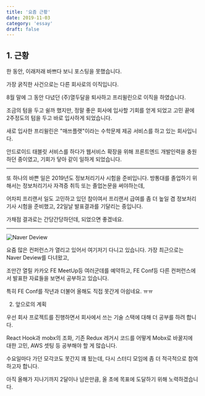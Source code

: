 ```yaml
---
title: '요즘 근황'
date: 2019-11-03
category: 'essay'
draft: false
---
```


## 1. 근황

한 동안, 이래저래 바쁘다 보니 포스팅을 못했습니다.

가장 굵직한 사건으로는 다른 회사로의 이직입니다.

8월 말에 그 동안 다녔던 (주)열두달을 퇴사하고 프리윌린으로 이직을 하였습니다.

조금의 텀을 두고 쉴까 했지만, 정말 좋은 회사에 입사할 기회를 얻게 되었고 고민 끝에 2주정도의 텀을 두고 바로 입사하게 되었습니다.

새로 입사한 프리윌린은 "매쓰플랫"이라는 수학문제 제공 서비스를 하고 있는 회사입니다.

안드로이드 태블릿 서비스를 하다가 웹서비스 확장을 위해 프론트엔드 개발인력을 충원하던 중이였고, 기회가 닿아 같이 일하게 되었습니다.

---

또 하나의 바쁜 일은 2019년도 정보처리기사 시험을 준비입니다. 방통대를 졸업하기 위해서는 정보처리기사 자격증 취득 또는 졸업논문을 써야하는데,

어차피 프리랜서 일도 고민하고 있던 참이여서 프리랜서 급여를 좀 더 높일 겸 정보처리기사 시험을 준비했고, 22일날 발표결과를 기달리는 중입니다.

가채점 결과로는 간당간당하던데, 되었으면 좋겠네요.

---

![Naver Deview](<(https://user-images.githubusercontent.com/34129711/68080998-fea7fa80-fe49-11e9-9f62-231accbc53f5.png)>)

요즘 많은 컨퍼런스가 열리고 있어서 여기저기 다니고 있습니다. 가장 최근으로는 Naver Deview를 다녀왔고,

조만간 열릴 카카오 FE MeetUp등 여러군데를 예약하고, FE Conf등 다른 컨퍼런스에서 발표한 자료들을 보면서 공부하고 있습니다.

특히 FE Conf를 작년과 더불어 올해도 직접 못간게 아쉽네요. ㅠㅠ

2. 앞으로의 계획

우선 회사 프로젝트를 진행하면서 회사에서 쓰는 기술 스택에 대해 더 공부를 하려 합니다.

React Hook과 mobx의 조화, 기존 Redux 레거시 코드를 어떻게 Mobx로 바꿀지에 대한 고민, AWS 셋팅 등 공부해야 할 게 많습니다.

수요일마다 가던 모각코도 못간지 꽤 됬는데, 다시 스터디 모임에 좀 더 적극적으로 참여하고자 합니다.

아직 올해가 지나기까지 2달이나 남은만큼, 올 초에 목표에 도달하기 위해 노력하겠습니다.
